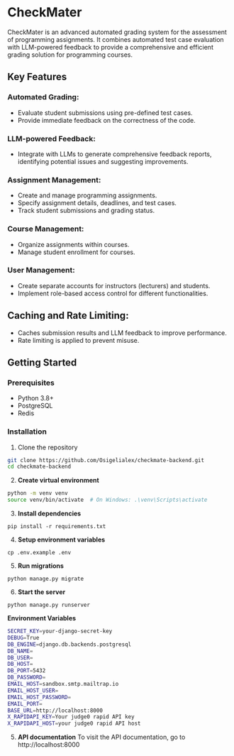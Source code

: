 # CheckMater

CheckMater is an advanced automated grading system for the assessment of programming assignments. It combines automated test case evaluation with LLM-powered feedback to provide a comprehensive and efficient grading solution for programming courses.

## Key Features

### Automated Grading:
  - Evaluate student submissions using pre-defined test cases.
  - Provide immediate feedback on the correctness of the code.

### LLM-powered Feedback:
  - Integrate with LLMs to generate comprehensive feedback reports, identifying potential issues and suggesting improvements.

### Assignment Management:
  - Create and manage programming assignments.
  - Specify assignment details, deadlines, and test cases.
  - Track student submissions and grading status.

### Course Management:
  - Organize assignments within courses.
  - Manage student enrollment for courses.

### User Management:
  - Create separate accounts for instructors (lecturers) and students.
  - Implement role-based access control for different functionalities.

## Caching and Rate Limiting:
  - Caches submission results and LLM feedback to improve performance.
  - Rate limiting is applied to prevent misuse.

## Getting Started

### Prerequisites
- Python 3.8+
- PostgreSQL
- Redis

### Installation

1. Clone the repository
```bash
git clone https://github.com/Osigelialex/checkmate-backend.git
cd checkmate-backend
```

2. **Create virtual environment**
```bash
python -m venv venv
source venv/bin/activate  # On Windows: .\venv\Scripts\activate
```

3. **Install dependencies**
```
pip install -r requirements.txt
```

4. **Setup environment variables**
```
cp .env.example .env
```

5. **Run migrations**
```
python manage.py migrate
```

6. **Start the server**
```
python manage.py runserver
```

**Environment Variables**
```bash
SECRET_KEY=your-django-secret-key
DEBUG=True
DB_ENGINE=django.db.backends.postgresql
DB_NAME=
DB_USER=
DB_HOST=
DB_PORT=5432
DB_PASSWORD=
EMAIL_HOST=sandbox.smtp.mailtrap.io
EMAIL_HOST_USER=
EMAIL_HOST_PASSWORD=
EMAIL_PORT=
BASE_URL=http://localhost:8000
X_RAPIDAPI_KEY=Your judge0 rapid API key
X_RAPIDAPI_HOST=your judge0 rapid API host
```

5. **API documentation**
To visit the API documentation, go to http://localhost:8000
